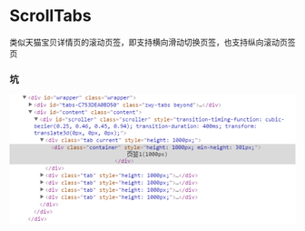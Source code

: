 # ScrollTabs
类似天猫宝贝详情页的滚动页签，即支持横向滑动切换页签，也支持纵向滚动页签页

### 坑
![html结构图](https://raw.githubusercontent.com/Jiiun/ScrollTabs/99f0619b186f4a8d23c0afeeb28d4d86db16d164/docs/html.png)